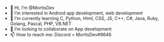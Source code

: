 - 👋 Hi, I’m @MortisDev 
- 👀 I’m interested in Android app development, web development
- 🌱 I’m currently learning C, Python, Html, CSS, JS, C++, C#, Java, Ruby, Golang, Pascal, PHP, VB.NET
- 💞️ I’m looking to collaborate on App development
- 📫 How to reach me: Discord = MortisDev#9646
